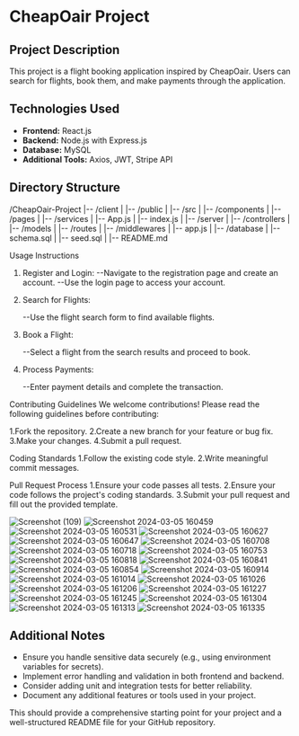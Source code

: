 # CheapOair Project

## Project Description
This project is a flight booking application inspired by CheapOair. Users can search for flights, book them, and make payments through the application.

## Technologies Used
- **Frontend:** React.js
- **Backend:** Node.js with Express.js
- **Database:** MySQL
- **Additional Tools:** Axios, JWT, Stripe API

## Directory Structure

/CheapOair-Project
|-- /client
| |-- /public
| |-- /src
| |-- /components
| |-- /pages
| |-- /services
| |-- App.js
| |-- index.js
|
|-- /server
| |-- /controllers
| |-- /models
| |-- /routes
| |-- /middlewares
| |-- app.js
|
|-- /database
| |-- schema.sql
| |-- seed.sql
|
|-- README.md

Usage Instructions

 1) Register and Login:
    --Navigate to the registration page and create an account.
    --Use the login page to access your account.
    
 2) Search for Flights:

     --Use the flight search form to find available flights.
     
 3) Book a Flight:
 
      --Select a flight from the search results and proceed to book.

 4) Process Payments:

      --Enter payment details and complete the transaction.

Contributing Guidelines
  We welcome contributions! Please read the following guidelines before contributing:

 1.Fork the repository.
 2.Create a new branch for your feature or bug fix.
 3.Make your changes.
 4.Submit a pull request.
 
Coding Standards
 1.Follow the existing code style.
 2.Write meaningful commit messages.
 
Pull Request Process
 1.Ensure your code passes all tests.
 2.Ensure your code follows the project's coding standards.
 3.Submit your pull request and fill out the provided template.

![Screenshot (109)](https://github.com/Ramkumar-Rangasamy/traveling/assets/125209102/1d907f2e-c0b9-478e-871f-077f7c804dec)
![Screenshot 2024-03-05 160459](https://github.com/Ramkumar-Rangasamy/traveling/assets/125209102/bbc3e532-6c19-49b6-b66f-78933095cae9)
![Screenshot 2024-03-05 160531](https://github.com/Ramkumar-Rangasamy/traveling/assets/125209102/46b8c164-228e-43ee-b546-15e4f1d45fc4)
![Screenshot 2024-03-05 160627](https://github.com/Ramkumar-Rangasamy/traveling/assets/125209102/4fddc5b2-9955-4c13-aa9a-c9fb6c041646)
![Screenshot 2024-03-05 160647](https://github.com/Ramkumar-Rangasamy/traveling/assets/125209102/c6b991cf-86ac-4ab8-a299-42e5af90a3a3)
![Screenshot 2024-03-05 160708](https://github.com/Ramkumar-Rangasamy/traveling/assets/125209102/8d816b2d-1858-493d-864f-2a65b66771c7)
![Screenshot 2024-03-05 160718](https://github.com/Ramkumar-Rangasamy/traveling/assets/125209102/e3960143-cf97-4077-b678-661762c3c124)
![Screenshot 2024-03-05 160753](https://github.com/Ramkumar-Rangasamy/traveling/assets/125209102/3ec29264-8937-41ef-badb-8ef659cc64fb)
![Screenshot 2024-03-05 160818](https://github.com/Ramkumar-Rangasamy/traveling/assets/125209102/41c3089c-b900-48fc-b40c-47e253d80ecd)
![Screenshot 2024-03-05 160841](https://github.com/Ramkumar-Rangasamy/traveling/assets/125209102/384f5ee1-4757-458f-b278-3ae53f303d7d)
![Screenshot 2024-03-05 160854](https://github.com/Ramkumar-Rangasamy/traveling/assets/125209102/27627a45-3fba-48a2-8183-a8a0fb19f4c0)
![Screenshot 2024-03-05 160914](https://github.com/Ramkumar-Rangasamy/traveling/assets/125209102/d239888f-3ecb-4a02-bf49-362199cda218)
![Screenshot 2024-03-05 161014](https://github.com/Ramkumar-Rangasamy/traveling/assets/125209102/6733bb1d-8b74-400e-8aab-608a64fa156b)
![Screenshot 2024-03-05 161026](https://github.com/Ramkumar-Rangasamy/traveling/assets/125209102/c98a56a2-ded7-43a7-b193-15c2cb5b32ee)
![Screenshot 2024-03-05 161206](https://github.com/Ramkumar-Rangasamy/traveling/assets/125209102/8ab0d666-43e3-4acd-8a35-3258f1364d70)
![Screenshot 2024-03-05 161227](https://github.com/Ramkumar-Rangasamy/traveling/assets/125209102/33c632f8-06fe-4914-ab8a-5a15958bd852)
![Screenshot 2024-03-05 161245](https://github.com/Ramkumar-Rangasamy/traveling/assets/125209102/ddfdf986-d446-421a-9944-f95003154c10)
![Screenshot 2024-03-05 161304](https://github.com/Ramkumar-Rangasamy/traveling/assets/125209102/0033b499-580f-4c47-a537-6af65ee98df1)
![Screenshot 2024-03-05 161313](https://github.com/Ramkumar-Rangasamy/traveling/assets/125209102/1dfe4fd3-570e-4207-b424-04d276401fd3)
![Screenshot 2024-03-05 161335](https://github.com/Ramkumar-Rangasamy/traveling/assets/125209102/06978d17-9248-4012-8c4b-72cea64b8e2d)


## Additional Notes

- Ensure you handle sensitive data securely (e.g., using environment variables for secrets).
- Implement error handling and validation in both frontend and backend.
- Consider adding unit and integration tests for better reliability.
- Document any additional features or tools used in your project.

This should provide a comprehensive starting point for your project and a well-structured README file for your GitHub repository.

